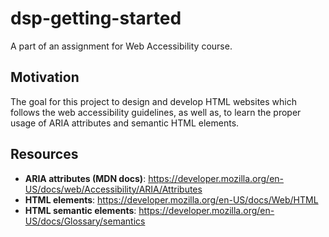 # dsp-getting-started

A part of an assignment for Web Accessibility course.

## Motivation

The goal for this project to design and develop HTML websites which follows the web accessibility guidelines, as well as, to learn the proper usage of ARIA attributes and semantic HTML elements.

## Resources

- **ARIA attributes (MDN docs)**: https://developer.mozilla.org/en-US/docs/web/Accessibility/ARIA/Attributes
- **HTML elements**: https://developer.mozilla.org/en-US/docs/Web/HTML
- **HTML semantic elements**: https://developer.mozilla.org/en-US/docs/Glossary/semantics
